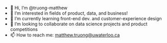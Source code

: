 - 👋 Hi, I’m @truong-matthew
- 👀 I’m interested in fields of product, data, and business!
- 🌱 I’m currently learning front-end dev. and customer-experience design
- 🤝 I’m looking to collaborate on data science projects and product competitions
- 📫 How to reach me: matthew.truong@uwaterloo.ca

<!---
truong-matthew/truong-matthew is a ✨ special ✨ repository because its `README.md` (this file) appears on your GitHub profile.
You can click the Preview link to take a look at your changes.
--->
